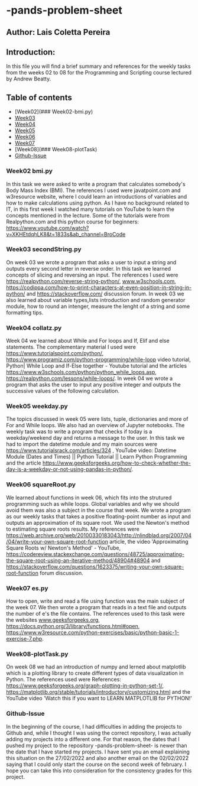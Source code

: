 # -pands-problem-sheet
## Author: Lais Coletta Pereira

## Introduction:
In this file you will find a brief summary and references for the weekly tasks from the weeks 02 to 08 for the Programming and Scripting course lectured by Andrew Beatty.

## Table of contents
* [Week02](### Week02-bmi.py)
* [Week03](###Week03-secondString.py)
* [Week04](###Week04-collatz.py)
* [Week05](###Week05-weekday.py)
* [Week06](###Week06-squareRoot.py)
* [Week07](###Week07-es.py)
* [Week08](### Week08-plotTask)
* [Github-Issue](#Github-Issue)


### Week02 bmi.py
In this task we were asked to write a program that calculates somebody's Body Mass Index (BMI). The references I used were javatpoint.com and w3resource website, where I could learn an introductions of variables and how to make calculations using python. As I have no background related to IT, in this first week I watched many tutorials on YouTube to learn the concepts mentioned in the lecture. Some of the tutorials were from Realpython.com and this python course for beginners: https://www.youtube.com/watch?v=XKHEtdqhLK8&t=1833s&ab_channel=BroCode

### Week03 secondString.py
On week 03 we wrote a program that asks a user to input a string and outputs every second letter in reverse order. In this task we learned concepts of slicing and reversing an input. The references I used were https://realpython.com/reverse-string-python/, www.w3schools.com, https://codippa.com/how-to-print-characters-at-even-position-in-string-in-python/ and https://stackoverflow.com/ discussion forum. In week 03 we also learned about variable types,lists introduction and random generator module, how to round an intenger, measure the lenght of a string and some formatting tips.

### Week04 collatz.py
Week 04 we learned about While and For loops and If, Elif and else statements. The complementary material I used were https://www.tutorialspoint.com/python/, https://www.programiz.com/python-programming/while-loop video tutorial, Python| While Loop and If-Else together - Youtube tutorial and the articles https://www.w3schools.com/python/python_while_loops.asp, https://realpython.com/lessons/while-loops/. In week 04 we wrote a program that asks the user to input any positive integer and outputs the successive values of the following calculation.

### Week05 weekday.py
The topics discussed in week 05 were lists, tuple, dictionaries and more of For and While loops. We also had an overview of Jupyter notebooks. The weekly task was to write a program that checks if today is a weekday/weekend day and returns a message to the user. In this task we had to import the datetime module and my main sources were https://www.tutorialsrack.com/articles/324 , YouTube video: Datetime Module (Dates and Times) || Python Tutorial || Learn Python Programming and the article https://www.geeksforgeeks.org/how-to-check-whether-the-day-is-a-weekday-or-not-using-pandas-in-python/.

### Week06 squareRoot.py
We learned about functions in week 06, which fits into the strutured programming such as while loops. Global variables and why we should avoid them was also a subject in the course that week. We wrote a program as our weekly tasks that takes a positive floating-point number as input and outputs an approximation of its square root. We used the Newton's method to estimating square roots results. My references were https://web.archive.org/web/20100330183043/http://nlindblad.org/2007/04/04/write-your-own-square-root-function article, the video 'Approximating Square Roots w/ Newton's Method' - YouTube, https://codereview.stackexchange.com/questions/48725/approximating-the-square-root-using-an-iterative-method/48904#48904 and https://stackoverflow.com/questions/1623375/writing-your-own-square-root-function forum discussion. 

### Week07 es.py
How to open, write and read a file using function was the main subject of the week 07. We then wrote a program that reads in a text file and outputs the number of e's the file contains. The references used to this task were the websites www.geeksforgeeks.org, https://docs.python.org/3/library/functions.html#open, https://www.w3resource.com/python-exercises/basic/python-basic-1-exercise-7.php.

### Week08-plotTask.py
On week 08 we had an introduction of numpy and lerned about matplotlib which is a plotting library to create different types of data visualization in Python. The references used were References: https://www.geeksforgeeks.org/graph-plotting-in-python-set-1/, https://matplotlib.org/stable/tutorials/introductory/customizing.html and the YouTube video 'Watch this if you want to LEARN MATPLOTLIB for PYTHON!'

### Github-Issue
In the beginning of the course, I had difficulties in adding the projects to Github and, while I thought I was using the correct repository, I was actually adding my projects into a different one. For that reason, the dates that I pushed my project to the repository -pands-problem-sheet- is newer than the date that I have started my projects. I have sent you an email explaining this situation on the 27/02/2022 and also another email on the 02/02/2022 saying that I could only start the course on the second week of february. I hope you can take this into consideration for the consistency grades for this project.


